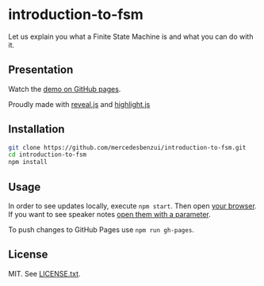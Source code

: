 # introduction-to-fsm

Let us explain you what a Finite State Machine is and what you can do with it.

## Presentation

Watch the [demo on GitHub pages](https://mercedesbenzio.github.io/introduction-to-fsm/).

Proudly made with [reveal.js](https://github.com/hakimel/reveal.js) and
[highlight.js](https://highlightjs.org/usage/)

## Installation

```bash
git clone https://github.com/mercedesbenzui/introduction-to-fsm.git
cd introduction-to-fsm
npm install
```

## Usage

In order to see updates locally, execute `npm start`.
Then open [your browser](http://127.0.0.1:9080/).
If you want to see speaker notes [open them with a parameter](http://127.0.0.1:9080/?showNotes=true).

To push changes to GitHub Pages use `npm run gh-pages`.

## License

MIT. See [LICENSE.txt](./LICENSE.txt).
